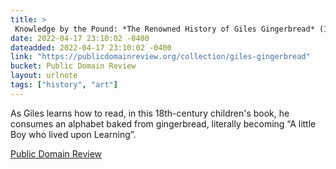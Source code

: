 ```yaml
---
title: > 
 Knowledge by the Pound: *The Renowned History of Giles Gingerbread* (1768)
date: 2022-04-17 23:10:02 -0400
dateadded: 2022-04-17 23:10:02 -0400
link: "https://publicdomainreview.org/collection/giles-gingerbread"
bucket: Public Domain Review
layout: urlnote
tags: ["history", "art"]
--- 
```

As Giles learns how to read, in this 18th-century children's book, he consumes an alphabet baked from gingerbread, literally becoming “A little Boy who lived upon Learning”.
 <!-- end excerpt --> 
<div class='bucket'><a class='internal-link' href='/buckets/public-domain-review'>Public Domain Review</a></div> 
